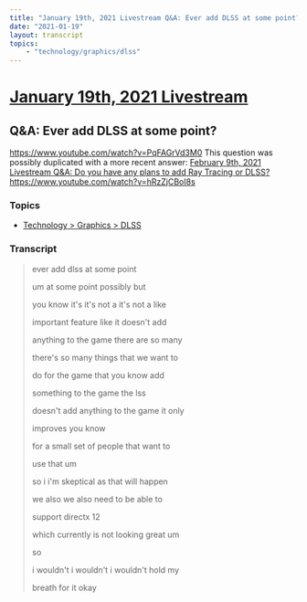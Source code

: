 ```yaml
---
title: "January 19th, 2021 Livestream Q&A: Ever add DLSS at some point?"
date: "2021-01-19"
layout: transcript
topics:
    - "technology/graphics/dlss"
---
```

# [January 19th, 2021 Livestream](../2021-01-19.md)
## Q&A: Ever add DLSS at some point?
https://www.youtube.com/watch?v=PqFAGrVd3M0
This question was possibly duplicated with a more recent answer: [February 9th, 2021 Livestream Q&A: Do you have any plans to add Ray Tracing or DLSS?](./yt-hRzZjCBoI8s.md) https://www.youtube.com/watch?v=hRzZjCBoI8s


### Topics
* [Technology > Graphics > DLSS](../topics/technology/graphics/dlss.md)

### Transcript

> ever add dlss at some point
>
> um at some point possibly but
>
> you know it's it's not a it's not a like
>
> important feature like it doesn't add
>
> anything to the game there are so many
>
> there's so many things that we want to
>
> do for the game that you know add
>
> something to the game the lss
>
> doesn't add anything to the game it only
>
> improves you know
>
> for a small set of people that want to
>
> use that um
>
> so i i'm skeptical as that will happen
>
> we also we also need to be able to
>
> support directx 12
>
> which currently is not looking great um
>
> so
>
> i wouldn't i wouldn't i wouldn't hold my
>
> breath for it okay
